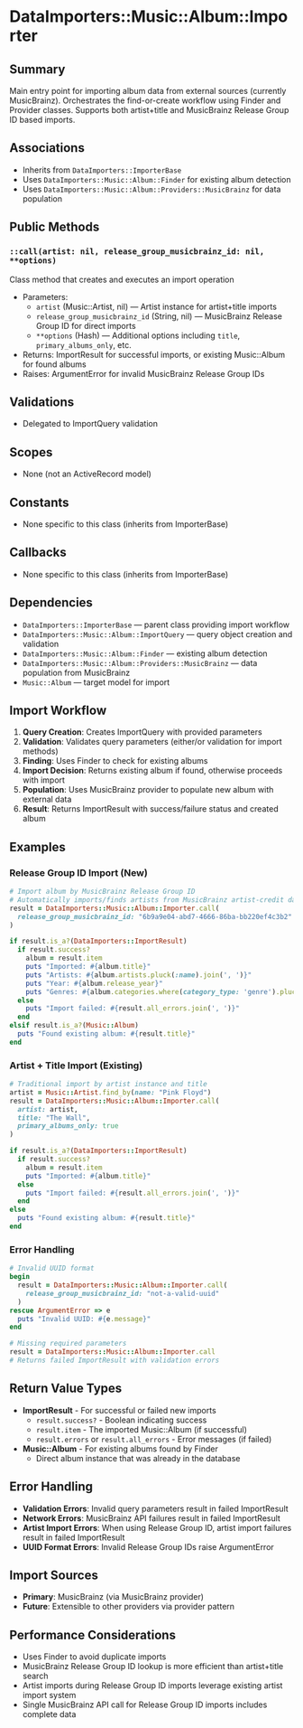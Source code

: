 # DataImporters::Music::Album::Importer

## Summary
Main entry point for importing album data from external sources (currently MusicBrainz). Orchestrates the find-or-create workflow using Finder and Provider classes. Supports both artist+title and MusicBrainz Release Group ID based imports.

## Associations
- Inherits from `DataImporters::ImporterBase`
- Uses `DataImporters::Music::Album::Finder` for existing album detection
- Uses `DataImporters::Music::Album::Providers::MusicBrainz` for data population

## Public Methods

### `::call(artist: nil, release_group_musicbrainz_id: nil, **options)`
Class method that creates and executes an import operation
- Parameters:
  - `artist` (Music::Artist, nil) — Artist instance for artist+title imports
  - `release_group_musicbrainz_id` (String, nil) — MusicBrainz Release Group ID for direct imports
  - `**options` (Hash) — Additional options including `title`, `primary_albums_only`, etc.
- Returns: ImportResult for successful imports, or existing Music::Album for found albums
- Raises: ArgumentError for invalid MusicBrainz Release Group IDs

## Validations
- Delegated to ImportQuery validation

## Scopes
- None (not an ActiveRecord model)

## Constants
- None specific to this class (inherits from ImporterBase)

## Callbacks
- None specific to this class (inherits from ImporterBase)

## Dependencies
- `DataImporters::ImporterBase` — parent class providing import workflow
- `DataImporters::Music::Album::ImportQuery` — query object creation and validation
- `DataImporters::Music::Album::Finder` — existing album detection
- `DataImporters::Music::Album::Providers::MusicBrainz` — data population from MusicBrainz
- `Music::Album` — target model for import

## Import Workflow
1. **Query Creation**: Creates ImportQuery with provided parameters
2. **Validation**: Validates query parameters (either/or validation for import methods)
3. **Finding**: Uses Finder to check for existing albums
4. **Import Decision**: Returns existing album if found, otherwise proceeds with import
5. **Population**: Uses MusicBrainz provider to populate new album with external data
6. **Result**: Returns ImportResult with success/failure status and created album

## Examples

### Release Group ID Import (New)
```ruby
# Import album by MusicBrainz Release Group ID
# Automatically imports/finds artists from MusicBrainz artist-credit data
result = DataImporters::Music::Album::Importer.call(
  release_group_musicbrainz_id: "6b9a9e04-abd7-4666-86ba-bb220ef4c3b2"
)

if result.is_a?(DataImporters::ImportResult)
  if result.success?
    album = result.item
    puts "Imported: #{album.title}"
    puts "Artists: #{album.artists.pluck(:name).join(', ')}"
    puts "Year: #{album.release_year}"
    puts "Genres: #{album.categories.where(category_type: 'genre').pluck(:name).join(', ')}"
  else
    puts "Import failed: #{result.all_errors.join(', ')}"
  end
elsif result.is_a?(Music::Album)
  puts "Found existing album: #{result.title}"
end
```

### Artist + Title Import (Existing)
```ruby
# Traditional import by artist instance and title
artist = Music::Artist.find_by(name: "Pink Floyd")
result = DataImporters::Music::Album::Importer.call(
  artist: artist,
  title: "The Wall",
  primary_albums_only: true
)

if result.is_a?(DataImporters::ImportResult)
  if result.success?
    album = result.item
    puts "Imported: #{album.title}"
  else
    puts "Import failed: #{result.all_errors.join(', ')}"
  end
else
  puts "Found existing album: #{result.title}"
end
```

### Error Handling
```ruby
# Invalid UUID format
begin
  result = DataImporters::Music::Album::Importer.call(
    release_group_musicbrainz_id: "not-a-valid-uuid"
  )
rescue ArgumentError => e
  puts "Invalid UUID: #{e.message}"
end

# Missing required parameters
result = DataImporters::Music::Album::Importer.call
# Returns failed ImportResult with validation errors
```

## Return Value Types
- **ImportResult** - For successful or failed new imports
  - `result.success?` - Boolean indicating success
  - `result.item` - The imported Music::Album (if successful)
  - `result.errors` or `result.all_errors` - Error messages (if failed)
- **Music::Album** - For existing albums found by Finder
  - Direct album instance that was already in the database

## Error Handling
- **Validation Errors**: Invalid query parameters result in failed ImportResult
- **Network Errors**: MusicBrainz API failures result in failed ImportResult  
- **Artist Import Errors**: When using Release Group ID, artist import failures result in failed ImportResult
- **UUID Format Errors**: Invalid Release Group IDs raise ArgumentError

## Import Sources
- **Primary**: MusicBrainz (via MusicBrainz provider)
- **Future**: Extensible to other providers via provider pattern

## Performance Considerations
- Uses Finder to avoid duplicate imports
- MusicBrainz Release Group ID lookup is more efficient than artist+title search
- Artist imports during Release Group ID imports leverage existing artist import system
- Single MusicBrainz API call for Release Group ID imports includes complete data